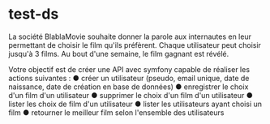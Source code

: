 # test-ds

La société BlablaMovie souhaite donner la parole aux internautes en leur
permettant de choisir le film qu'ils préfèrent. Chaque utilisateur peut
choisir jusqu'à 3 films. Au bout d'une semaine, le film gagnant est révélé.

Votre objectif est de créer une API avec symfony capable de réaliser les
actions suivantes :
● créer un utilisateur (pseudo, email unique, date de naissance, date
de création en base de données)
● enregistrer le choix d'un film d'un utilisateur
● supprimer le choix d'un film d'un utilisateur
● lister les choix de film d'un utilisateur
● lister les utilisateurs ayant choisi un film
● retourner le meilleur film selon l'ensemble des utilisateurs
